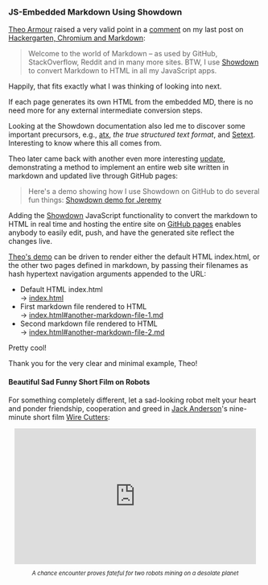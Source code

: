 <head>
<title>The 3D Web Coder</title>
<meta http-equiv="Content-Type" content="text/html; charset=utf-8"/>
<link rel="stylesheet" type="text/css" href="3dwc.css"/>
<script src="run_prettify.js" type="text/javascript"></script>
<!--
<script src="https://google-code-prettify.googlecode.com/svn/loader/run_prettify.js" type="text/javascript"></script>
-->
</head>

<!---

JS-Embedded #Markdown Using #Showdown #atx #setext #3dwebcoder #python #adskdevnetwrk #adsk #jacascript #html #github
#asciidoc
#gcal #caldav #cloud #googleapi #restapi
#nodejs #revitapi #mongodb #mongolab #heroku
#mongoosejs #expressjs
#milanojs
#3dwebaccel #prague #webgl #3dweb #a360
#au2015 #autocad #inventor #ah8 #cubeathens #developers
#aws #revitapi #jquery #handlebars #heroku
akn_include

-->


### JS-Embedded Markdown Using Showdown

[Theo Armour](https://github.com/theo-armour) raised a very valid point in a
[comment](http://the3dwebcoder.typepad.com/blog/2015/08/hackergarten-chromium-and-markdown.html#comment-2221472800) on my last post on
[Hackergarten, Chromium and Markdown](http://the3dwebcoder.typepad.com/blog/2015/08/hackergarten-chromium-and-markdown.html):

> Welcome to the world of Markdown &ndash; as used by GitHub, StackOverflow, Reddit and in many more sites.
> BTW, I use [Showdown](https://github.com/showdownjs/showdown) to convert Markdown to HTML in all my JavaScript apps.


Happily, that fits exactly what I was thinking of looking into next.

If each page generates its own HTML from the embedded MD, there is no need more for any external intermediate conversion steps.

Looking at the Showdown documentation also led me to discover some important precursors, e.g.,
[atx](http://www.aaronsw.com/2002/atx/intro), *the true structured text format*, and
[Setext](https://en.wikipedia.org/wiki/Setext).
Interesting to know where this all comes from.

Theo later came back with another even more interesting
[update](http://the3dwebcoder.typepad.com/blog/2015/08/hackergarten-chromium-and-markdown.html#comment-2226802960),
demonstrating a method to implement an entire web site written in markdown and updated live through GitHub pages:

> Here's a demo showing how I use Showdown on GitHub to do several fun things:
> [Showdown demo for Jeremy](https://github.com/theo-armour/explayrimental/tree/gh-pages/tammik/showdown)

Adding the
[Showdown](https://github.com/showdownjs/showdown) JavaScript functionality to convert the markdown to HTML in real time and hosting the entire site on
[GitHub pages](https://pages.github.com) enables anybody to easily edit, push, and have the generated site reflect the changes live.

[Theo's demo](https://github.com/theo-armour/explayrimental/tree/gh-pages/tammik/showdown) can be driven to render either the default HTML index.html, or the other two pages defined in markdown, by passing their filenames as hash hypertext navigation arguments appended to the URL:

- Default HTML index.html <br/>&rarr; [index.html](http://theo-armour.github.io/explayrimental/tammik/showdown)
- First markdown file rendered to HTML <br/>&rarr; [index.html#another-markdown-file-1.md](http://theo-armour.github.io/explayrimental/tammik/showdown/index.html#another-markdown-file-1.md)
- Second markdown file rendered to HTML <br/>&rarr; [index.html#another-markdown-file-2.md](http://theo-armour.github.io/explayrimental/tammik/showdown/index.html#another-markdown-file-2.md)

Pretty cool!

Thank you for the very clear and minimal example, Theo!


#### Beautiful Sad Funny Short Film on Robots

For something completely different, let a sad-looking robot melt your heart and ponder friendship, cooperation and greed in
[Jack Anderson](https://vimeo.com/jackanders)'s
nine-minute short film
[Wire Cutters](https://vimeo.com/137531269):

<center>
<iframe src="https://player.vimeo.com/video/137531269?title=0&byline=0&portrait=0" width="480" height="270" frameborder="0" webkitallowfullscreen mozallowfullscreen allowfullscreen></iframe>
<br/>
<p style="font-style:italic;font-size:80%">A chance encounter proves fateful for two robots mining on a desolate planet</p>
</center>
